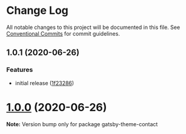 # Change Log

All notable changes to this project will be documented in this file.
See [Conventional Commits](https://conventionalcommits.org) for commit guidelines.

## 1.0.1 (2020-06-26)


### Features

* initial release ([1f23286](https://github.com/Pyrax/gatsby-theme-contact/commit/1f232865f88f8842b62f9113031f639eee70bbfb))





# [1.0.0](https://github.com/Pyrax/gatsby-theme-contact/compare/gatsby-theme-contact@1.0.0...gatsby-theme-contact@1.0.0) (2020-06-26)

**Note:** Version bump only for package gatsby-theme-contact
